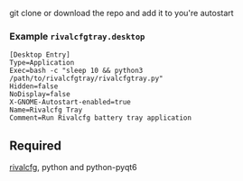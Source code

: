 git clone or download the repo and add it to you're autostart

### Example `rivalcfgtray.desktop`
```
[Desktop Entry]
Type=Application
Exec=bash -c "sleep 10 && python3 /path/to/rivalcfgtray/rivalcfgtray.py"
Hidden=false
NoDisplay=false
X-GNOME-Autostart-enabled=true
Name=Rivalcfg Tray
Comment=Run Rivalcfg battery tray application

```

## Required
[rivalcfg](https://github.com/flozz/rivalcfg), python and python-pyqt6
